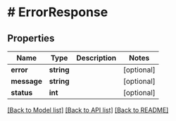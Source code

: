 # # ErrorResponse

## Properties

Name | Type | Description | Notes
------------ | ------------- | ------------- | -------------
**error** | **string** |  | [optional]
**message** | **string** |  | [optional]
**status** | **int** |  | [optional]

[[Back to Model list]](../../README.md#models) [[Back to API list]](../../README.md#endpoints) [[Back to README]](../../README.md)
